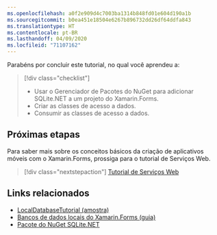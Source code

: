 ```yaml
---
ms.openlocfilehash: a0f2e909d4c7003ba1314b848fd01e604d190a1b
ms.sourcegitcommit: b0ea451e18504e6267b896732dd26df64ddfa843
ms.translationtype: HT
ms.contentlocale: pt-BR
ms.lasthandoff: 04/09/2020
ms.locfileid: "71107162"
---
```

Parabéns por concluir este tutorial, no qual você aprendeu a:

> [!div class="checklist"]
>
> - Usar o Gerenciador de Pacotes do NuGet para adicionar SQLite.NET a um projeto do Xamarin.Forms.
> - Criar as classes de acesso a dados.
> - Consumir as classes de acesso a dados.

## <a name="next-steps"></a>Próximas etapas

Para saber mais sobre os conceitos básicos da criação de aplicativos móveis com o Xamarin.Forms, prossiga para o tutorial de Serviços Web.

> [!div class="nextstepaction"]
> [Tutorial de Serviços Web](~/get-started/tutorials/web-service/index.yml)

## <a name="related-links"></a>Links relacionados

- [LocalDatabaseTutorial (amostra)](https://docs.microsoft.com/samples/xamarin/xamarin-forms-samples/getstarted-tutorials-localdatabasetutorial/)
- [Bancos de dados locais do Xamarin.Forms (guia)](~/xamarin-forms/data-cloud/data/databases.md)
- [Pacote do NuGet SQLite.NET](https://www.nuget.org/packages/sqlite-net-pcl/)
